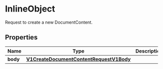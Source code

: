 

# InlineObject

Request to create a new DocumentContent.
## Properties

Name | Type | Description | Notes
------------ | ------------- | ------------- | -------------
**body** | [**V1CreateDocumentContentRequestV1Body**](V1CreateDocumentContentRequestV1Body.md) |  |  [optional]



